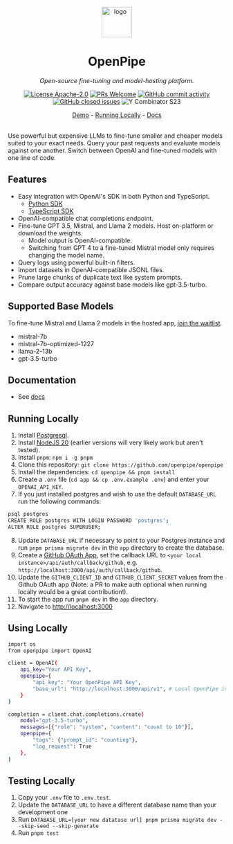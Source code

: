  <p align="center">
  <a href="https://openpipe.ai">
    <img height="70" src="https://github.com/openpipe/openpipe/assets/41524992/70af25fb-1f90-42d9-8a20-3606e3b5aaba" alt="logo">
  </a>
</p>
<h1 align="center">
  OpenPipe
</h1>

<p align="center">
  <i>Open-source fine-tuning and model-hosting platform.</i>
</p>

<p align="center">
  <a href="/LICENSE"><img alt="License Apache-2.0" src="https://img.shields.io/github/license/openpipe/openpipe?style=flat-square"></a>
  <a href='http://makeapullrequest.com'><img alt='PRs Welcome' src='https://img.shields.io/badge/PRs-welcome-brightgreen.svg?style=flat-square'/></a>
  <a href="https://github.com/openpipe/openpipe/graphs/commit-activity"><img alt="GitHub commit activity" src="https://img.shields.io/github/commit-activity/m/openpipe/openpipe?style=flat-square"/></a>
  <a href="https://github.com/openpipe/openpipe/issues"><img alt="GitHub closed issues" src="https://img.shields.io/github/issues-closed/openpipe/openpipe?style=flat-square"/></a>
 <img src="https://img.shields.io/badge/Y%20Combinator-S23-orange?style=flat-square" alt="Y Combinator S23">
</p>

<p align="center">
  <a href="https://app.openpipe.ai/p/BRZFEx50Pf/request-logs">Demo</a> - <a href="#running-locally">Running Locally</a> - <a href="https://docs.openpipe.ai">Docs</a>
</p>

<br>
Use powerful but expensive LLMs to fine-tune smaller and cheaper models suited to your exact needs. Query your past requests and evaluate models against one another. Switch between OpenAI and fine-tuned models with one line of code.
<br>


## Features

- Easy integration with OpenAI's SDK in both Python and TypeScript.
  - [Python SDK](https://pypi.org/project/openpipe/)
  - [TypeScript SDK](https://www.npmjs.com/package/openpipe)
- OpenAI-compatible chat completions endpoint.
- Fine-tune GPT 3.5, Mistral, and Llama 2 models. Host on-platform or download the weights.
  - Model output is OpenAI-compatible.
  - Switching from GPT 4 to a fine-tuned Mistral model only requires changing the model name.
- Query logs using powerful built-in filters.
- Import datasets in OpenAI-compatible JSONL files.
- Prune large chunks of duplicate text like system prompts.
- Compare output accuracy against base models like gpt-3.5-turbo.

## Supported Base Models

To fine-tune Mistral and Llama 2 models in the hosted app, [join the waitlist](https://ax3nafkw0jp.typeform.com/to/ZNpYqvAc).

- mistral-7b
- mistral-7b-optimized-1227
- llama-2-13b
- gpt-3.5-turbo

## Documentation

- See [docs](https://docs.openpipe.ai/introduction)

## Running Locally

1. Install [Postgresql](https://www.postgresql.org/download/).
2. Install [NodeJS 20](https://nodejs.org/en/download/current) (earlier versions will very likely work but aren't tested).
3. Install `pnpm`: `npm i -g pnpm`
4. Clone this repository: `git clone https://github.com/openpipe/openpipe`
5. Install the dependencies: `cd openpipe && pnpm install`
6. Create a `.env` file (`cd app && cp .env.example .env`) and enter your `OPENAI_API_KEY`.
7. If you just installed postgres and wish to use the default `DATABASE_URL` run the following commands: 
```sh
psql postgres
CREATE ROLE postgres WITH LOGIN PASSWORD 'postgres';
ALTER ROLE postgres SUPERUSER;
```
8. Update `DATABASE_URL` if necessary to point to your Postgres instance and run `pnpm prisma migrate dev` in the `app` directory to create the database.
9. Create a [GitHub OAuth App](https://docs.github.com/en/apps/oauth-apps/building-oauth-apps/creating-an-oauth-app), set the callback URL to `<your local instance>/api/auth/callback/github`, e.g. `http://localhost:3000/api/auth/callback/github`.
10. Update the `GITHUB_CLIENT_ID` and `GITHUB_CLIENT_SECRET` values from the Github OAuth app (Note: a PR to make auth optional when running locally would be a great contribution!).
11. To start the app run `pnpm dev` in the `app` directory.
12. Navigate to [http://localhost:3000](http://localhost:3000)

## Using Locally
```sh
import os
from openpipe import OpenAI

client = OpenAI(
    api_key="Your API Key",
    openpipe={
        "api_key": "Your OpenPipe API Key",
        "base_url": "http://localhost:3000/api/v1", # Local OpenPipe instance
    }
)

completion = client.chat.completions.create(
    model="gpt-3.5-turbo",
    messages=[{"role": "system", "content": "count to 10"}], 
    openpipe={
        "tags": {"prompt_id": "counting"}, 
        "log_request": True
    },
)
```

## Testing Locally

1. Copy your `.env` file to `.env.test`.
2. Update the `DATABASE_URL` to have a different database name than your development one
3. Run `DATABASE_URL=[your new datatase url] pnpm prisma migrate dev --skip-seed --skip-generate`
4. Run `pnpm test`
